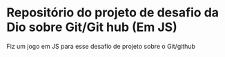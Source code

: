 # Repositório do projeto de desafio da Dio sobre Git/Git hub (Em JS)
Fiz um jogo em JS para esse desafio de projeto sobre o Git/github

